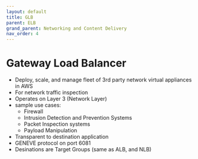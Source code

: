 ```yaml
---
layout: default
title: GLB
parent: ELB
grand_parent: Networking and Content Delivery
nav_order: 4
---
```


# Gateway Load Balancer 
- Deploy, scale, and manage fleet of 3rd party network virtual appliances in AWS
- For network traffic inspection
- Operates on Layer 3 (Network Layer)
- sample use cases:
    - Firewall
    - Intrusion Detection and Prevention Systems
    - Packet Inspection systems
    - Payload Manipulation
- Transparent to destination application
- GENEVE protocol on port 6081 
- Desinations are Target Groups (same as ALB, and NLB)

